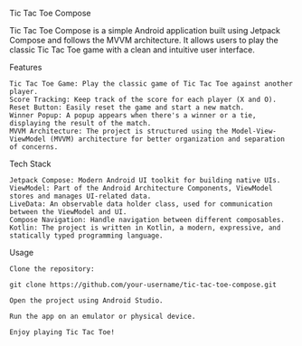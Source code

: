 Tic Tac Toe Compose

Tic Tac Toe Compose is a simple Android application built using Jetpack Compose and follows the MVVM architecture. It allows users to play the classic Tic Tac Toe game with a clean and intuitive user interface.

Features

    Tic Tac Toe Game: Play the classic game of Tic Tac Toe against another player.
    Score Tracking: Keep track of the score for each player (X and O).
    Reset Button: Easily reset the game and start a new match.
    Winner Popup: A popup appears when there's a winner or a tie, displaying the result of the match.
    MVVM Architecture: The project is structured using the Model-View-ViewModel (MVVM) architecture for better organization and separation of concerns.

Tech Stack

    Jetpack Compose: Modern Android UI toolkit for building native UIs.
    ViewModel: Part of the Android Architecture Components, ViewModel stores and manages UI-related data.
    LiveData: An observable data holder class, used for communication between the ViewModel and UI.
    Compose Navigation: Handle navigation between different composables.
    Kotlin: The project is written in Kotlin, a modern, expressive, and statically typed programming language.

Usage

    Clone the repository:

    git clone https://github.com/your-username/tic-tac-toe-compose.git

    Open the project using Android Studio.

    Run the app on an emulator or physical device.

    Enjoy playing Tic Tac Toe!

